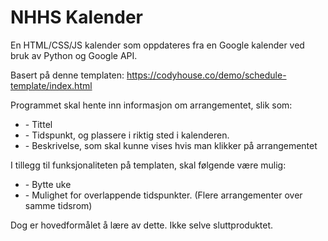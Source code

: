 <h1> NHHS Kalender </h1>


En HTML/CSS/JS kalender som oppdateres fra en Google kalender ved bruk av Python og Google API.

Basert på denne templaten: https://codyhouse.co/demo/schedule-template/index.html

Programmet skal hente inn informasjon om arrangementet, slik som:
 <ul><li>   - Tittel</li>
 <li>   - Tidspunkt, og plassere i riktig sted i kalenderen.</li>
 <li>   - Beskrivelse, som skal kunne vises hvis man klikker på arrangementet</li>
 </ul>

I tillegg til funksjonaliteten på templaten, skal følgende være mulig:
<ul><li>    - Bytte uke</li>
<li>    - Mulighet for overlappende tidspunkter. (Flere arrangementer over samme tidsrom)</li>
</ul>


Dog er hovedformålet å lære av dette. Ikke selve sluttproduktet.
